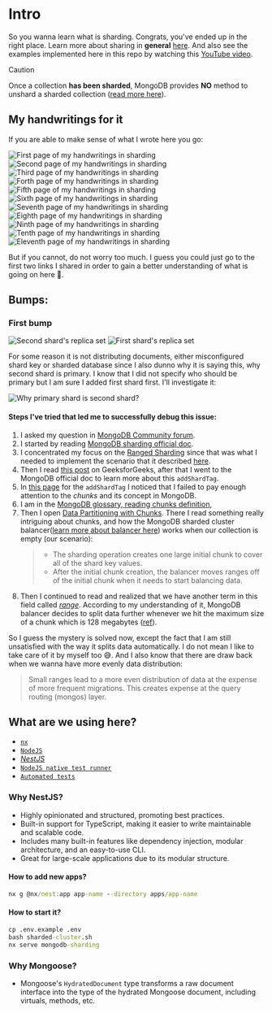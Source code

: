 # Intro

So you wanna learn what is sharding. Congrats, you've ended up in the right place. Learn more about sharing in **general** [here](https://aws.amazon.com/what-is/database-sharding/). And also see the examples implemented here in this repo by watching this [YouTube video](https://youtu.be/8sk75-6W0ik?si=qICl1DboCdU4V3mB).

> [!CAUTION]
>
> Once a collection **has been sharded**, MongoDB provides **NO** method to unshard a sharded collection ([read more here](https://www.mongodb.com/docs/manual/sharding/#considerations-before-sharding)).

## My handwritings for it

If you are able to make sense of what I wrote here you go:

![First page of my handwritings in sharding](./assets/01.jpeg)
![Second page of my handwritings in sharding](./assets/02.jpg)
![Third page of my handwritings in sharding](./assets/03.jpg)
![Forth page of my handwritings in sharding](./assets/04.jpg)
![Fifth page of my handwritings in sharding](./assets/05.jpg)
![Sixth page of my handwritings in sharding](./assets/06.jpg)
![Seventh page of my handwritings in sharding](./assets/07.jpeg)
![Eighth page of my handwritings in sharding](./assets/08.jpg)
![Ninth page of my handwritings in sharding](./assets/09.jpg)
![Tenth page of my handwritings in sharding](./assets/10.jpg)
![Eleventh page of my handwritings in sharding](./assets/11.jpg)

But if you cannot, do not worry too much. I guess you could just go to the first two links I shared in order to gain a better understanding of what is going on here :slightly_smiling_face:.

## Bumps:

### First bump

![Second shard's replica set](./assets/bump1-shard2-rs.png)
![First shard's replica set](./assets/bump1-shard2-rs.png)

For some reason it is not distributing documents, either misconfigured shard key or sharded database since I also dunno why it is saying this, why second shard is primary. I know that I did not specify who should be primary but I am sure I added first shard first. I'll investigate it:

![Why primary shard is second shard?](./assets/bump1-primary-shard.png)

#### Steps I've tried that led me to successfully debug this issue:

1. I asked my question in [MongoDB Community forum](https://www.mongodb.com/community/forums/t/mongodb-sharding-seems-is-not-distributing-the-documents/288511?u=kasir_barati).
2. I started by reading [MongoDB sharding official doc](https://www.mongodb.com/docs/manual/sharding/).
3. I concentrated my focus on the [Ranged Sharding](https://www.mongodb.com/docs/manual/core/ranged-sharding/) since that was what I needed to implement the scenario that it described [here](https://youtu.be/8sk75-6W0ik?t=1281).
4. Then I read [this post](https://www.geeksforgeeks.org/ranged-sharding-in-mongodb/) on GeeksforGeeks, after that I went to the MongoDB official doc to learn more about this `addShardTag`.
5. In [this page](https://www.mongodb.com/docs/manual/reference/method/sh.addShardTag/) for the `addShardTag` I noticed that I failed to pay enough attention to the _chunks_ and its concept in MongoDB.
6. I am in the [MongoDB glossary, reading chunks definition](https://www.mongodb.com/docs/manual/reference/glossary/#std-term-chunk),
7. Then I open [Data Partitioning with Chunks](https://www.mongodb.com/docs/manual/core/sharding-data-partitioning/). There I read something really intriguing about chunks, and how the MongoDB sharded cluster balancer([learn more about balancer here](https://www.mongodb.com/docs/manual/core/sharding-balancer-administration/)) works when our collection is empty (our scenario):
   > - The sharding operation creates one large initial chunk to cover all of the shard key values.
   > - After the initial chunk creation, the balancer moves ranges off of the initial chunk when it needs to start balancing data.
8. Then I continued to read and realized that we have another term in this field called [_range_](https://www.mongodb.com/docs/manual/reference/glossary/#std-term-range). According to my understanding of it, MongoDB balancer decides to split data further whenever we hit the maximum size of a chunk which is 128 megabytes ([ref](https://www.mongodb.com/docs/manual/core/sharding-data-partitioning/#range-size)).

So I guess the mystery is solved now, except the fact that I am still unsatisfied with the way it splits data automatically. I do not mean I like to take care of it by myself too :sweat_smile:. And I also know that there are draw back when we wanna have more evenly data distribution:

> Small ranges lead to a more even distribution of data at the expense of more frequent migrations. This creates expense at the query routing (mongos) layer.

## What are we using here?

- [`nx`](https://nx.dev/)
- [`NodeJS`](https://nodejs.org/en)
- [_NestJS_](https://nestjs.com/)
- [`NodeJS native test runner`](https://dev.to/mbarzeev/is-nodejs-test-runner-dev-ready-4gm8)
- [`Automated tests`](https://docs.github.com/en/actions/automating-builds-and-tests/building-and-testing-nodejs)

### Why NestJS?

- Highly opinionated and structured, promoting best practices.
- Built-in support for TypeScript, making it easier to write maintainable and scalable code.
- Includes many built-in features like dependency injection, modular architecture, and an easy-to-use CLI.
- Great for large-scale applications due to its modular structure.

#### How to add new apps?

```cmd
nx g @nx/nest:app app-name --directory apps/app-name
```

#### How to start it?

```cmd
cp .env.example .env
bash sharded-cluster.sh
nx serve mongodb-sharding
```

### Why Mongoose?

- Mongoose's `HydratedDocument` type transforms a raw document interface into the type of the hydrated Mongoose document, including virtuals, methods, etc.
